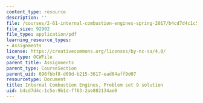 ```yaml
---
content_type: resource
description: ''
file: /courses/2-61-internal-combustion-engines-spring-2017/b4cd7d4c1c5e9b1dff632ae882134ae0_MIT2_61S17_ps9_soln.pdf
file_size: 92902
file_type: application/pdf
learning_resource_types:
- Assignments
license: https://creativecommons.org/licenses/by-nc-sa/4.0/
ocw_type: OCWFile
parent_title: Assignments
parent_type: CourseSection
parent_uid: 696fbbf8-d09d-b215-3617-ead64aff9d07
resourcetype: Document
title: Internal Combustion Engines, Problem set 9 solution
uid: b4cd7d4c-1c5e-9b1d-ff63-2ae882134ae0
---
```

